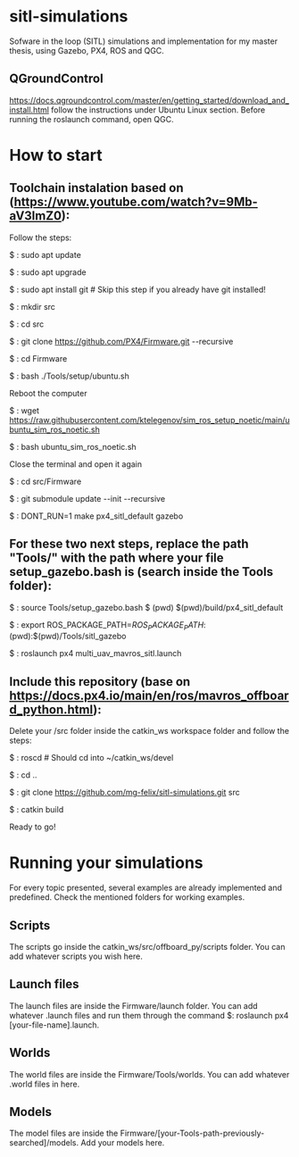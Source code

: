# sitl-simulations
Sofware in the loop (SITL) simulations and implementation for my master thesis, using Gazebo, PX4, ROS and QGC.


## QGroundControl

https://docs.qgroundcontrol.com/master/en/getting_started/download_and_install.html follow the instructions under Ubuntu Linux section. Before running the roslaunch command, open QGC.

# How to start

## Toolchain instalation based on (https://www.youtube.com/watch?v=9Mb-aV3lmZ0):

Follow the steps:

$ : sudo apt update

$ : sudo apt upgrade

$ : sudo apt install git # Skip this step if you already have git installed!

$ : mkdir src

$ : cd src

$ : git clone https://github.com/PX4/Firmware.git --recursive

$ : cd Firmware

$ : bash ./Tools/setup/ubuntu.sh

Reboot the computer

$ : wget https://raw.githubusercontent.com/ktelegenov/sim_ros_setup_noetic/main/ubuntu_sim_ros_noetic.sh

$ : bash ubuntu_sim_ros_noetic.sh

Close the terminal and open it again

$ : cd src/Firmware

$ : git submodule update --init --recursive

$ : DONT_RUN=1 make px4_sitl_default gazebo

## For these two next steps, replace the path "Tools/" with the path where your file setup_gazebo.bash is (search inside the Tools folder):

$ : source Tools/setup_gazebo.bash $ (pwd) $(pwd)/build/px4_sitl_default

$ : export ROS_PACKAGE_PATH=$ROS_PACKAGE_PATH:$(pwd):$(pwd)/Tools/sitl_gazebo

$ : roslaunch px4 multi_uav_mavros_sitl.launch

## Include this repository (base on https://docs.px4.io/main/en/ros/mavros_offboard_python.html):

Delete your /src folder inside the catkin_ws workspace folder and follow the steps:

$ : roscd  # Should cd into ~/catkin_ws/devel

$ : cd .. 

$ : git clone https://github.com/mg-felix/sitl-simulations.git src

$ : catkin build

Ready to go!

# Running your simulations

For every topic presented, several examples are already implemented and predefined. Check the mentioned folders for working examples.

## Scripts

The scripts go inside the catkin_ws/src/offboard_py/scripts folder. You can add whatever scripts you wish here.

## Launch files

The launch files are inside the Firmware/launch folder. You can add whatever .launch files and run them through the command $: roslaunch px4 [your-file-name].launch.

## Worlds

The world files are inside the Firmware/Tools/worlds. You can add whatever .world files in here.

## Models

The model files are inside the Firmware/[your-Tools-path-previously-searched]/models. Add your models here.
